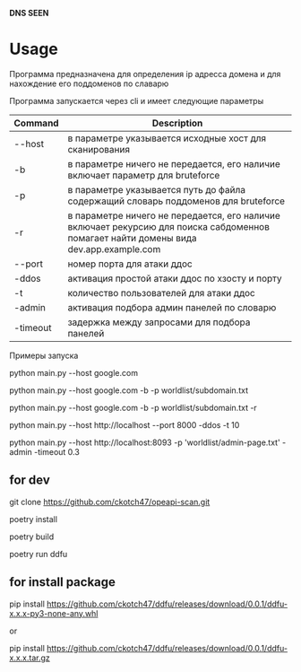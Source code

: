 **DNS SEEN**
# Usage
Программа предназначена для определения ip адресса домена и для нахождение его поддоменов по славарю

Программа запускается через cli и имеет следующие параметры 


| Command  | Description                                                                                                                           |
|----------|---------------------------------------------------------------------------------------------------------------------------------------|
| --host   | в параметре указывается исходные хост для сканирования                                                                                |
| -b       | в параметре ничего не передается, его наличие включает параметр для bruteforce                                                        |
| -p       | в параметре указывается путь до файла содержащий словарь поддоменов для bruteforce                                                    |
| -r       | в параметре ничего не передается, его наличие включает рекурсию для поиска сабдоменнов помагает найти домены вида dev.app.example.com |
| --port   | номер порта для атаки ддос                                                                                                            |
| -ddos    | активация простой атаки ддос по хзосту и порту                                                                                        |
| -t       | количество пользователей для атаки ддос                                                                                               |
| -admin   | активация подбора админ панелей по словарю                                                                                            |
| -timeout | задержка между запросами для подбора панелей                                                                                          |

Примеры запуска 

python main.py --host google.com                                                          

python main.py --host google.com -b -p worldlist/subdomain.txt                            

python main.py --host google.com -b -p worldlist/subdomain.txt -r                         

python main.py --host http://localhost --port 8000 -ddos -t 10                            

python main.py --host http://localhost:8093 -p 'worldlist/admin-page.txt' -admin -timeout 0.3

## for dev
git clone https://github.com/ckotch47/opeapi-scan.git

poetry install

poetry build 

poetry run ddfu

## for install package
pip install https://github.com/ckotch47/ddfu/releases/download/0.0.1/ddfu-x.x.x-py3-none-any.whl

or

pip install https://github.com/ckotch47/ddfu/releases/download/0.0.1/ddfu-x.x.x.tar.gz

